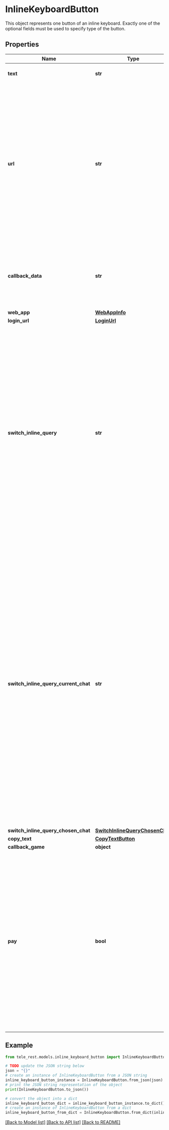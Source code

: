 # InlineKeyboardButton

This object represents one button of an inline keyboard. Exactly one of the optional fields must be used to specify type of the button.

## Properties

Name | Type | Description | Notes
------------ | ------------- | ------------- | -------------
**text** | **str** | Label text on the button | 
**url** | **str** | *Optional*. HTTP or tg:// URL to be opened when the button is pressed. Links &#x60;tg://user?id&#x3D;&lt;user_id&gt;&#x60; can be used to mention a user by their identifier without using a username, if this is allowed by their privacy settings. | [optional] 
**callback_data** | **str** | *Optional*. Data to be sent in a [callback query](https://core.telegram.org/bots/api/#callbackquery) to the bot when the button is pressed, 1-64 bytes | [optional] 
**web_app** | [**WebAppInfo**](WebAppInfo.md) |  | [optional] 
**login_url** | [**LoginUrl**](LoginUrl.md) |  | [optional] 
**switch_inline_query** | **str** | *Optional*. If set, pressing the button will prompt the user to select one of their chats, open that chat and insert the bot&#39;s username and the specified inline query in the input field. May be empty, in which case just the bot&#39;s username will be inserted. Not supported for messages sent on behalf of a Telegram Business account. | [optional] 
**switch_inline_query_current_chat** | **str** | *Optional*. If set, pressing the button will insert the bot&#39;s username and the specified inline query in the current chat&#39;s input field. May be empty, in which case only the bot&#39;s username will be inserted.    This offers a quick way for the user to open your bot in inline mode in the same chat - good for selecting something from multiple options. Not supported in channels and for messages sent on behalf of a Telegram Business account. | [optional] 
**switch_inline_query_chosen_chat** | [**SwitchInlineQueryChosenChat**](SwitchInlineQueryChosenChat.md) |  | [optional] 
**copy_text** | [**CopyTextButton**](CopyTextButton.md) |  | [optional] 
**callback_game** | **object** |  | [optional] 
**pay** | **bool** | *Optional*. Specify *True*, to send a [Pay button](https://core.telegram.org/bots/api/#payments). Substrings “⭐” and “XTR” in the buttons&#39;s text will be replaced with a Telegram Star icon.    **NOTE:** This type of button **must** always be the first button in the first row and can only be used in invoice messages. | [optional] 

## Example

```python
from tele_rest.models.inline_keyboard_button import InlineKeyboardButton

# TODO update the JSON string below
json = "{}"
# create an instance of InlineKeyboardButton from a JSON string
inline_keyboard_button_instance = InlineKeyboardButton.from_json(json)
# print the JSON string representation of the object
print(InlineKeyboardButton.to_json())

# convert the object into a dict
inline_keyboard_button_dict = inline_keyboard_button_instance.to_dict()
# create an instance of InlineKeyboardButton from a dict
inline_keyboard_button_from_dict = InlineKeyboardButton.from_dict(inline_keyboard_button_dict)
```
[[Back to Model list]](../README.md#documentation-for-models) [[Back to API list]](../README.md#documentation-for-api-endpoints) [[Back to README]](../README.md)


